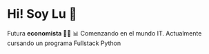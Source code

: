 # Hi! Soy Lu 🌟

Futura <b> economista </b> 👩‍🎓 📊
Comenzando en el mundo IT. Actualmente cursando un programa Fullstack Python 

<!--
**luvaras3/luvaras3** is a ✨ _special_ ✨ repository because its `README.md` (this file) appears on your GitHub profile.

Here are some ideas to get you started:

- 🔭 I’m currently working on ...
- 🌱 I’m currently learning ...
- 👯 I’m looking to collaborate on ...
- 🤔 I’m looking for help with ...
- 💬 Ask me about ...
- 📫 How to reach me: ...
- 😄 Pronouns: ...
- ⚡ Fun fact: ...
-->
